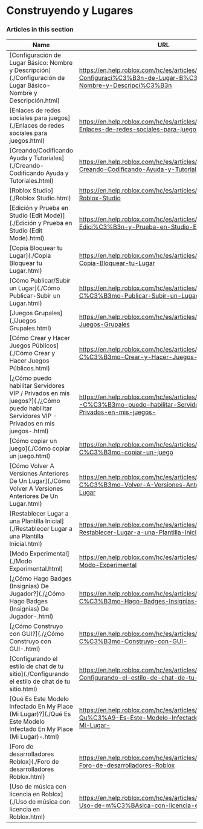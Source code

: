 # Construyendo y Lugares  
### Articles in this section
Name|URL
-|-
[Configuración de Lugar Básico: Nombre y Descripción](./Configuración de Lugar Básico- Nombre y Descripción.html) |https://en.help.roblox.com/hc/es/articles/203314030-Configuraci%C3%B3n-de-Lugar-B%C3%A1sico-Nombre-y-Descripci%C3%B3n
[Enlaces de redes sociales para juegos](./Enlaces de redes sociales para juegos.html) |https://en.help.roblox.com/hc/es/articles/360000910966-Enlaces-de-redes-sociales-para-juegos
[Creando/Codificando Ayuda y Tutoriales](./Creando-Codificando Ayuda y Tutoriales.html) |https://en.help.roblox.com/hc/es/articles/203625344-Creando-Codificando-Ayuda-y-Tutoriales
[Roblox Studio](./Roblox Studio.html) |https://en.help.roblox.com/hc/es/articles/203313860-Roblox-Studio
[Edición y Prueba en Studio (Edit Mode)](./Edición y Prueba en Studio (Edit Mode).html) |https://en.help.roblox.com/hc/es/articles/203313870-Edici%C3%B3n-y-Prueba-en-Studio-Edit-Mode-
[Copia Bloquear tu Lugar](./Copia Bloquear tu Lugar.html) |https://en.help.roblox.com/hc/es/articles/203313940-Copia-Bloquear-tu-Lugar
[Cómo Publicar/Subir un Lugar](./Cómo Publicar-Subir un Lugar.html) |https://en.help.roblox.com/hc/es/articles/203313890-C%C3%B3mo-Publicar-Subir-un-Lugar
[Juegos Grupales](./Juegos Grupales.html) |https://en.help.roblox.com/hc/es/articles/203313760-Juegos-Grupales
[Cómo Crear y Hacer Juegos Públicos](./Cómo Crear y Hacer Juegos Públicos.html) |https://en.help.roblox.com/hc/es/articles/203313950-C%C3%B3mo-Crear-y-Hacer-Juegos-P%C3%BAblicos
[¿Cómo puedo habilitar Servidores VIP / Privados en mis juegos?](./¿Cómo puedo habilitar Servidores VIP - Privados en mis juegos-.html) |https://en.help.roblox.com/hc/es/articles/360000781023--C%C3%B3mo-puedo-habilitar-Servidores-VIP-Privados-en-mis-juegos-
[Cómo copiar un juego](./Cómo copiar un juego.html) |https://en.help.roblox.com/hc/es/articles/203313900-C%C3%B3mo-copiar-un-juego
[Cómo Volver A Versiones Anteriores De Un Lugar](./Cómo Volver A Versiones Anteriores De Un Lugar.html) |https://en.help.roblox.com/hc/es/articles/203313850-C%C3%B3mo-Volver-A-Versiones-Anteriores-De-Un-Lugar
[Restablecer Lugar a una Plantilla Inicial](./Restablecer Lugar a una Plantilla Inicial.html) |https://en.help.roblox.com/hc/es/articles/203313920-Restablecer-Lugar-a-una-Plantilla-Inicial
[Modo Experimental](./Modo Experimental.html) |https://en.help.roblox.com/hc/es/articles/115003766763-Modo-Experimental
[¿Cómo Hago Badges (Insignias) De Jugador?](./¿Cómo Hago Badges (Insignias) De Jugador-.html) |https://en.help.roblox.com/hc/es/articles/203313650--C%C3%B3mo-Hago-Badges-Insignias-De-Jugador-
[¿Cómo Construyo con GUI?](./¿Cómo Construyo con GUI-.html) |https://en.help.roblox.com/hc/es/articles/203313960--C%C3%B3mo-Construyo-con-GUI-
[Configurando el estilo de chat de tu sitio](./Configurando el estilo de chat de tu sitio.html) |https://en.help.roblox.com/hc/es/articles/360019904552-Configurando-el-estilo-de-chat-de-tu-sitio
[Qué Es Este Modelo Infectado En My Place (Mi Lugar)?](./Qué Es Este Modelo Infectado En My Place (Mi Lugar)-.html) |https://en.help.roblox.com/hc/es/articles/203312920-Qu%C3%A9-Es-Este-Modelo-Infectado-En-My-Place-Mi-Lugar-
[Foro de desarrolladores Roblox](./Foro de desarrolladores Roblox.html) |https://en.help.roblox.com/hc/es/articles/360000240223-Foro-de-desarrolladores-Roblox
[Uso de música con licencia en Roblox](./Uso de música con licencia en Roblox.html) |https://en.help.roblox.com/hc/es/articles/360000927163-Uso-de-m%C3%BAsica-con-licencia-en-Roblox
